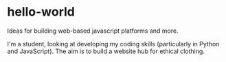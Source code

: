 # hello-world
Ideas for building web-based javascript platforms and more.

I'm a student, looking at developing my coding skills (particularly in Python and JavaScript).
The aim is to build a website hub for ethical clothing.
